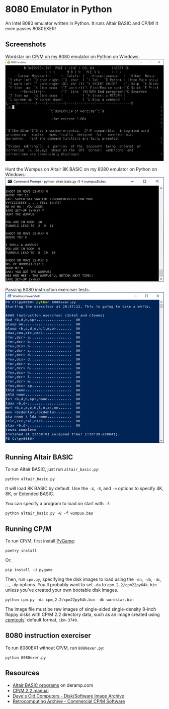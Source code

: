 # 8080 Emulator in Python

An Intel 8080 emulator written in Python. It runs Altair BASIC and CP/M! It
even passes 8080EXER!

## Screenshots

Wordstar on CP/M on my 8080 emulator on Python on Windows:
![Wordstar on CP/M on my 8080 emulator on Python on Windows](wordstar.png)

Hunt the Wumpus on Altair 8K BASIC on my 8080 emulator on Python on Windows:
![Hunt the Wumpus on Altair BASIC on my 8080 emulator on Python on Windows](wumpus.png)

Passing 8080 instruction exerciser tests:
![Passing 8080 instruction exerciser tests](8080exer.png)

## Running Altair BASIC

To run Altair BASIC, just run `altair_basic.py`:

```
python altair_basic.py
```

It will load 8K BASIC by default. Use the `-4`, `-8`, and `-e` options to
specify 4K, 8K, or Extended BASIC.

You can specify a program to load on start with `-f`:

```
python altair_basic.py -8 -f wumpus.bas
```

## Running CP/M

To run CP/M, first install [PyGame][1]:

```
poetry install
```

Or:

```
pip install -U pygame
```

[1]: https://www.pygame.org/

Then, run `cpm.py`, specifying the disk images to load using the `-da`, `-db`,
`-dc`, ..., `-dp` options. You'll probably want to set `-da` to
`cpm_2.2/cpm22py64k.bin` unless you've created your own bootable disk images.

```
python cpm.py -da cpm_2.2/cpm22py64k.bin -db wordstar.bin
```

The image file must be raw images of single-sided single-density 8-inch floppy
disks with CP/M 2.2 directory data, such as an image created using
[cpmtools][3]' default format, `ibm-3740`.

[3]: http://www.moria.de/~michael/cpmtools/

## 8080 instruction exerciser

To run 8080EX1 without CP/M, run `8080exer.py`:

```
python 8080exer.py
```

## Resources

- [Altair BASIC programs](https://deramp.com/downloads/altair/software/basic_programs/)
  on deramp.com
- [CP/M 2.2 manual](http://www.cpm.z80.de/manuals/archive/cpm22htm/index.htm)
- [Dave's Old Computers - Disk/Software Image Archive](http://dunfield.classiccmp.org/img/index.htm)
- [Retrocomputing Archive - Commercial CP/M Software](http://www.retroarchive.org/cpm/index.html)
